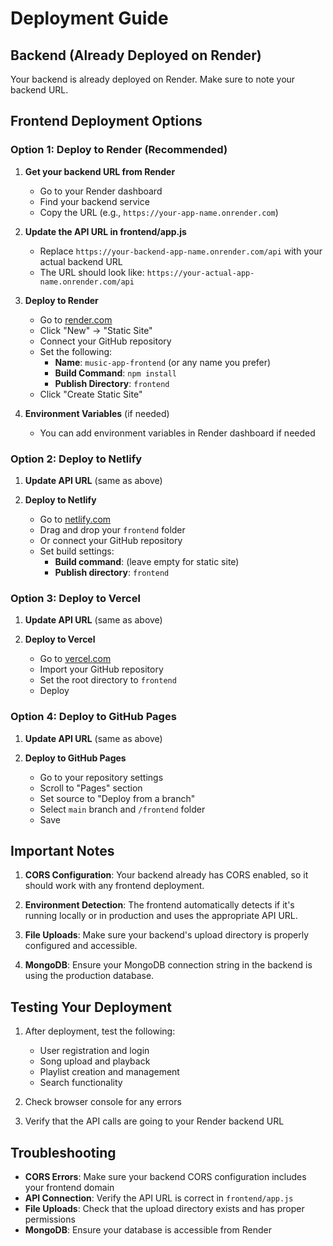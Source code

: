 # Deployment Guide

## Backend (Already Deployed on Render)
Your backend is already deployed on Render. Make sure to note your backend URL.

## Frontend Deployment Options

### Option 1: Deploy to Render (Recommended)

1. **Get your backend URL from Render**
   - Go to your Render dashboard
   - Find your backend service
   - Copy the URL (e.g., `https://your-app-name.onrender.com`)

2. **Update the API URL in frontend/app.js**
   - Replace `https://your-backend-app-name.onrender.com/api` with your actual backend URL
   - The URL should look like: `https://your-actual-app-name.onrender.com/api`

3. **Deploy to Render**
   - Go to [render.com](https://render.com)
   - Click "New" → "Static Site"
   - Connect your GitHub repository
   - Set the following:
     - **Name**: `music-app-frontend` (or any name you prefer)
     - **Build Command**: `npm install`
     - **Publish Directory**: `frontend`
   - Click "Create Static Site"

4. **Environment Variables** (if needed)
   - You can add environment variables in Render dashboard if needed

### Option 2: Deploy to Netlify

1. **Update API URL** (same as above)

2. **Deploy to Netlify**
   - Go to [netlify.com](https://netlify.com)
   - Drag and drop your `frontend` folder
   - Or connect your GitHub repository
   - Set build settings:
     - **Build command**: (leave empty for static site)
     - **Publish directory**: `frontend`

### Option 3: Deploy to Vercel

1. **Update API URL** (same as above)

2. **Deploy to Vercel**
   - Go to [vercel.com](https://vercel.com)
   - Import your GitHub repository
   - Set the root directory to `frontend`
   - Deploy

### Option 4: Deploy to GitHub Pages

1. **Update API URL** (same as above)

2. **Deploy to GitHub Pages**
   - Go to your repository settings
   - Scroll to "Pages" section
   - Set source to "Deploy from a branch"
   - Select `main` branch and `/frontend` folder
   - Save

## Important Notes

1. **CORS Configuration**: Your backend already has CORS enabled, so it should work with any frontend deployment.

2. **Environment Detection**: The frontend automatically detects if it's running locally or in production and uses the appropriate API URL.

3. **File Uploads**: Make sure your backend's upload directory is properly configured and accessible.

4. **MongoDB**: Ensure your MongoDB connection string in the backend is using the production database.

## Testing Your Deployment

1. After deployment, test the following:
   - User registration and login
   - Song upload and playback
   - Playlist creation and management
   - Search functionality

2. Check browser console for any errors

3. Verify that the API calls are going to your Render backend URL

## Troubleshooting

- **CORS Errors**: Make sure your backend CORS configuration includes your frontend domain
- **API Connection**: Verify the API URL is correct in `frontend/app.js`
- **File Uploads**: Check that the upload directory exists and has proper permissions
- **MongoDB**: Ensure your database is accessible from Render 